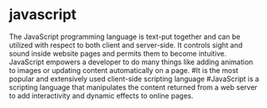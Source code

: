 # javascript
The JavaScript programming language is text-put together and can be utilized with respect to both client and server-side. It controls sight and sound inside website pages and permits them to become intuitive. JavaScript empowers a developer to do many things like adding animation to images or updating content automatically on a page.
#It is the most popular and extensively used client-side scripting language
#JavaScript is a scripting language that manipulates the content returned from a web server to add interactivity and dynamic effects to online pages.
